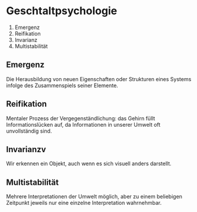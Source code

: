 # Geschtaltpsychologie

1. Emergenz
2. Reifikation
3. Invarianz
4. Multistabilität

## Emergenz

Die Herausbildung von neuen Eigenschaften oder Strukturen eines Systems infolge
des Zusammenspiels seiner Elemente.

## Reifikation

Mentaler Prozess der Vergegenständlichung: das Gehirn füllt Informationslücken auf,
da Informationen in unserer Umwelt oft unvollständig sind.

## Invarianzv

Wir erkennen ein Objekt, auch wenn es sich visuell anders darstellt.

## Multistabilität

Mehrere Interpretationen der Umwelt möglich, aber zu einem beliebigen Zeitpunkt
jeweils nur eine einzelne Interpretation wahrnehmbar.

